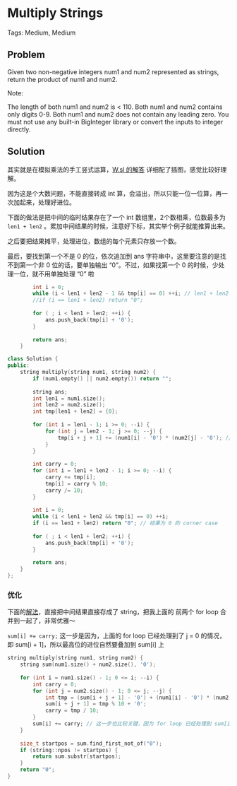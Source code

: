 # Multiply Strings

Tags: Medium, Medium

## Problem

Given two non-negative integers num1 and num2 represented as strings, return the product of num1 and num2.

Note:

The length of both num1 and num2 is < 110.
Both num1 and num2 contains only digits 0-9.
Both num1 and num2 does not contain any leading zero.
You must not use any built-in BigInteger library or convert the inputs to integer directly.

## Solution

其实就是在模拟乘法的手工竖式运算，[W.sl 的解答](https://www.nowcoder.net/questionTerminal/76a5d7a3173446c2ab34b8c5fe836f1d) 详细配了插图，感觉比较好理解。

因为这是个大数问题，不能直接转成 int 算，会溢出，所以只能一位一位算，再一次加起来，处理好进位。

下面的做法是把中间的临时结果存在了一个 int 数组里，2个数相乘，位数最多为 `len1 + len2` 。累加中间结果的时候，注意好下标，其实举个例子就能推算出来。

之后要把结果摊平，处理进位，数组的每个元素只存放一个数。

最后，要找到第一个不是 0 的位，依次追加到 ans 字符串中，这里要注意的是找不到第一个非 0 位的话，要单独输出 “0”。不过，如果找第一个 0 的时候，少处理一位，就不用单独处理 “0” 啦

```cpp
        int i = 0;
        while (i < len1 + len2 - 1 && tmp[i] == 0) ++i; // len1 + len2 - 1 留最后一位
        //if (i == len1 + len2) return "0";
        
        for ( ; i < len1 + len2; ++i) {
            ans.push_back(tmp[i] + '0');
        }
        
        return ans;
    }
```





```cpp
class Solution {
public:
    string multiply(string num1, string num2) {
        if (num1.empty() || num2.empty()) return "";
        
        string ans;
        int len1 = num1.size();
        int len2 = num2.size();
        int tmp[len1 + len2] = {0};
        
        for (int i = len1 - 1; i >= 0; --i) {            
            for (int j = len2 - 1; j >= 0; --j) {
                tmp[i + j + 1] += (num1[i] - '0') * (num2[j] - '0'); // 存储中间结果
            }
        }
        
        int carry = 0;
        for (int i = len1 + len2 - 1; i >= 0; --i) {
            carry += tmp[i];
            tmp[i] = carry % 10;
            carry /= 10;
        }
        
        int i = 0;
        while (i < len1 + len2 && tmp[i] == 0) ++i;
        if (i == len1 + len2) return "0"; // 结果为 0 的 corner case
        
        for ( ; i < len1 + len2; ++i) {
            ans.push_back(tmp[i] + '0');
        }
        
        return ans;
    }
};
```
### 优化

下面的[解法](https://leetcode.com/problems/multiply-strings/discuss/17646/Brief-C++-solution-using-only-strings-and-without-reversal)，直接把中间结果直接存成了 string，把我上面的 前两个 for loop 合并到一起了，非常优雅～

`sum[i] += carry;` 这一步是因为，上面的 for loop 已经处理到了 j = 0 的情况，即 sum[i + 1]，所以最高位的进位自然要叠加到 sum[i] 上

```cpp
string multiply(string num1, string num2) {
    string sum(num1.size() + num2.size(), '0');
    
    for (int i = num1.size() - 1; 0 <= i; --i) {
        int carry = 0;
        for (int j = num2.size() - 1; 0 <= j; --j) {
            int tmp = (sum[i + j + 1] - '0') + (num1[i] - '0') * (num2[j] - '0') + carry;
            sum[i + j + 1] = tmp % 10 + '0';
            carry = tmp / 10;
        }
        sum[i] += carry; // 这一步也比较关键，因为 for loop 已经处理到 sum[i + 1] 了
    }
    
    size_t startpos = sum.find_first_not_of("0");
    if (string::npos != startpos) {
        return sum.substr(startpos);
    }
    return "0";
}
```

